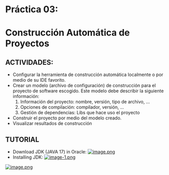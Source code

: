 # Práctica 03:
# **Construcción Automática de Proyectos**

## ACTIVIDADES:
* Configurar la herramienta de construcción automática localmente o por medio de su IDE favorito.
* Crear un modelo (archivo de configuración) de construcción para el proyecto de software escogido. Este modelo debe describir la siguiente información:
  1. Información del proyecto: nombre, versión, tipo de archivo, ...
  2. Opciones de compilación: compilador, versión, ...
  3. Gestión de dependencias: Libs que hace uso el proyecto
* Construir el proyecto por medio del modelo creado.
* Visualizar resultados de construcción

## TUTORIAL
* Download JDK (JAVA 17) in Oracle:
[![image.png](https://i.postimg.cc/C5RvfkVc/image.png)](https://postimg.cc/PvkbgLJD)
* Installing JDK:
[![image-1.png](https://i.postimg.cc/SKKtpwv0/image-1.png)](https://postimg.cc/SnwG6t4V)

[![image.png](https://i.postimg.cc/TPyq0GsP/image.png)](https://postimg.cc/nsJDc8p8)

